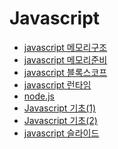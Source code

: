 Javascript
===

- [javascript 메모리구조](https://github.com/mrlee323/TIL/blob/main/js/js_memory_structure.md)
- [javascript 메모리준비](https://github.com/mrlee323/TIL/blob/main/js/js_memory_ready.md)
- [javascript 블록스코프](https://github.com/mrlee323/TIL/blob/main/js/js_block_scope.md)
- [javascript 런타임](https://github.com/mrlee323/TIL/blob/main/js/js_works.md)
- [node.js](https://github.com/mrlee323/TIL/blob/main/js/node_js.md)
- [Javascript 기초(1)](https://github.com/mrlee323/TIL/blob/main/js/js_basic.md)
- [Javascript 기초(2)](https://github.com/mrlee323/TIL/blob/main/js/js_basic2.md)
- [javascript 슬라이드](https://github.com/mrlee323/TIL/blob/main/js/js_slide.md)
